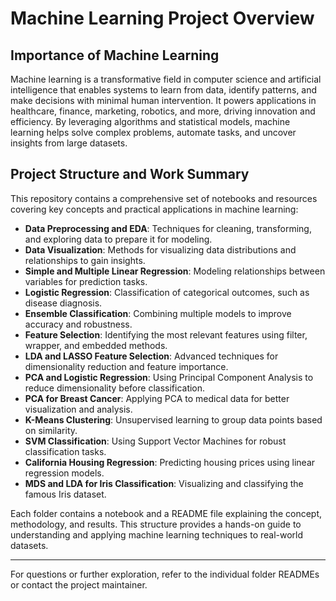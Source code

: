 # Machine Learning Project Overview

## Importance of Machine Learning
Machine learning is a transformative field in computer science and artificial intelligence that enables systems to learn from data, identify patterns, and make decisions with minimal human intervention. It powers applications in healthcare, finance, marketing, robotics, and more, driving innovation and efficiency. By leveraging algorithms and statistical models, machine learning helps solve complex problems, automate tasks, and uncover insights from large datasets.

## Project Structure and Work Summary
This repository contains a comprehensive set of notebooks and resources covering key concepts and practical applications in machine learning:

- **Data Preprocessing and EDA**: Techniques for cleaning, transforming, and exploring data to prepare it for modeling.
- **Data Visualization**: Methods for visualizing data distributions and relationships to gain insights.
- **Simple and Multiple Linear Regression**: Modeling relationships between variables for prediction tasks.
- **Logistic Regression**: Classification of categorical outcomes, such as disease diagnosis.
- **Ensemble Classification**: Combining multiple models to improve accuracy and robustness.
- **Feature Selection**: Identifying the most relevant features using filter, wrapper, and embedded methods.
- **LDA and LASSO Feature Selection**: Advanced techniques for dimensionality reduction and feature importance.
- **PCA and Logistic Regression**: Using Principal Component Analysis to reduce dimensionality before classification.
- **PCA for Breast Cancer**: Applying PCA to medical data for better visualization and analysis.
- **K-Means Clustering**: Unsupervised learning to group data points based on similarity.
- **SVM Classification**: Using Support Vector Machines for robust classification tasks.
- **California Housing Regression**: Predicting housing prices using linear regression models.
- **MDS and LDA for Iris Classification**: Visualizing and classifying the famous Iris dataset.

Each folder contains a notebook and a README file explaining the concept, methodology, and results. This structure provides a hands-on guide to understanding and applying machine learning techniques to real-world datasets.

---

For questions or further exploration, refer to the individual folder READMEs or contact the project maintainer.
